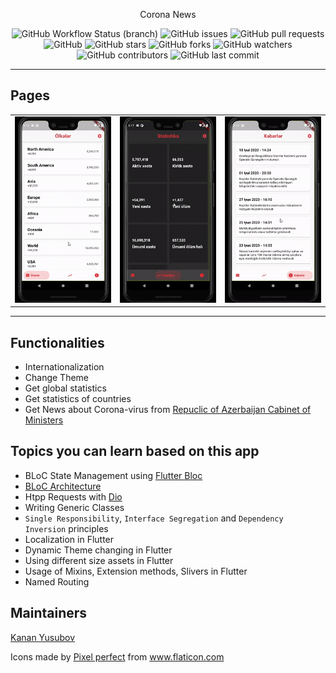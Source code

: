 <p align="center">
Corona News
</p>

<p align="center">
<img alt="GitHub Workflow Status (branch)" src="https://img.shields.io/github/workflow/status/yusubx/Corona-news/Flutter%20CI/master">
<img alt="GitHub issues" src="https://img.shields.io/github/issues/yusubx/Corona-news">
<img alt="GitHub pull requests" src="https://img.shields.io/github/issues-pr/yusubx/Corona-news">
<img alt="GitHub" src="https://img.shields.io/github/license/yusubx/Corona-news"> 
<img alt="GitHub stars" src="https://img.shields.io/github/stars/yusubx/Corona-news">
<img alt="GitHub forks" src="https://img.shields.io/github/forks/yusubx/Corona-news">
<img alt="GitHub watchers" src="https://img.shields.io/github/watchers/yusubx/Corona-news">
<img alt="GitHub contributors" src="https://img.shields.io/github/contributors/yusubx/Corona-news">
<img alt="GitHub last commit" src="https://img.shields.io/github/last-commit/yusubx/Corona-news">
</p>

---

## Pages

<div style="text-align: center">
    <table>
        <tr>
            <td style="text-align: center">
                    <img src="showcase/countries.gif" width="200"/>
            </td>            
            <td style="text-align: center">
                    <img src="showcase/global.gif" width="200"/>
            </td>     
            <td style="text-align: center">
                    <img src="showcase/news.gif" width="200"/>
            </td>     
        </tr>
    </table>
</div>

---

## Functionalities

- Internationalization
- Change Theme
- Get global statistics
- Get statistics of countries
- Get News about Corona-virus from [Repuclic of Azerbaijan Cabinet of Ministers](https://cabmin.gov.az/)

## Topics you can learn based on this app
- BLoC State Management using [Flutter Bloc](https://pub.dev/packages/flutter_bloc)
- [BLoC Architecture](https://bloclibrary.dev/#/architecture)
- Htpp Requests with [Dio](https://pub.dev/packages/dio)
- Writing Generic Classes
- `Single Responsibility`, `Interface Segregation` and `Dependency Inversion` principles
- Localization in Flutter
- Dynamic Theme changing in Flutter
- Using different size assets in Flutter
- Usage of Mixins, Extension methods, Slivers in Flutter
- Named Routing

## Maintainers
[Kanan Yusubov](https://github.com/yusubx)

Icons made by <a href="https://www.flaticon.com/authors/pixel-perfect" title="Pixel perfect">Pixel perfect</a> from <a href="https://www.flaticon.com/" title="Flaticon"> www.flaticon.com</a>




